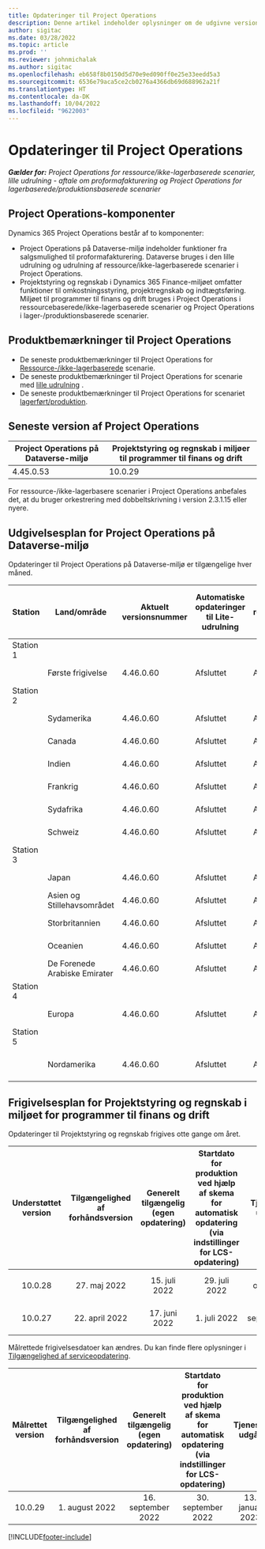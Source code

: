 ```yaml
---
title: Opdateringer til Project Operations
description: Denne artikel indeholder oplysninger om de udgivne versioner af Dynamics 365 Project Operations.
author: sigitac
ms.date: 03/28/2022
ms.topic: article
ms.prod: ''
ms.reviewer: johnmichalak
ms.author: sigitac
ms.openlocfilehash: eb658f8b0150d5d70e9ed090ff0e25e33eedd5a3
ms.sourcegitcommit: 6536e79aca5ce2cb0276a4366db69d688962a21f
ms.translationtype: HT
ms.contentlocale: da-DK
ms.lasthandoff: 10/04/2022
ms.locfileid: "9622003"
---
```

# <a name="project-operations-updates"></a>Opdateringer til Project Operations

_**Gælder for:** Project Operations for ressource/ikke-lagerbaserede scenarier, lille udrulning - aftale om proformafakturering og Project Operations for lagerbaserede/produktionsbaserede scenarier_



## <a name="project-operations-components"></a>Project Operations-komponenter

Dynamics 365 Project Operations består af to komponenter:

- Project Operations på Dataverse-miljø indeholder funktioner fra salgsmulighed til proformafakturering. Dataverse bruges i den lille udrulning og udrulning af ressource/ikke-lagerbaserede scenarier i Project Operations.
- Projektstyring og regnskab i Dynamics 365 Finance-miljøet omfatter funktioner til omkostningsstyring, projektregnskab og indtægtsføring. Miljøet til programmer til finans og drift bruges i Project Operations i ressourcebaserede/ikke-lagerbaserede scenarier og Project Operations i lager-/produktionsbaserede scenarier.

## <a name="project-operations-release-notes"></a>Produktbemærkninger til Project Operations
- De seneste produktbemærkninger til Project Operations for [Ressource-/ikke-lagerbaserede](whats-new-july-2022-resource-based.md) scenarie.
- De seneste produktbemærkninger til Project Operations for scenarie med [lille udrulning](../pro/whats-new/whats-new-july-2022-lite.md) .
- De seneste produktbemærkninger til Project Operations for scenariet [lagerført/produktion](../prod-pma/whats-new/whats-new-jul-2022-stocked.md).

## <a name="project-operations-latest-version"></a>Seneste version af Project Operations

| Project Operations på Dataverse-miljø | Projektstyring og regnskab i miljøer til programmer til finans og drift | 
| --- | --- |
| 4.45.0.53 | 10.0.29 |

For ressource-/ikke-lagerbasere scenarier i Project Operations anbefales det, at du bruger orkestrering med dobbeltskrivning i version 2.3.1.15 eller nyere.

## <a name="release-schedule-for-project-operations-on-dataverse-environment"></a>Udgivelsesplan for Project Operations på Dataverse-miljø

Opdateringer til Project Operations på Dataverse-miljø er tilgængelige hver måned. 

| Station | Land/område | Aktuelt versionsnummer | Automatiske opdateringer til Lite-udrulning | Automatiske opdateringer til ressource-/ikke-lagerbaseret udrulning | Næste versionsnummer | Næste version er almindeligt tilgængelig |
|-----------|-----------------------|-----------------|--------------------|---------------------|---------------------|---------------------|
| Station 1 |   &nbsp;              |    &nbsp;       | &nbsp;             |      &nbsp;         |      &nbsp;         |      &nbsp;         |
|   &nbsp;  | Første frigivelse         |  4.46.0.60      | Afsluttet           | Afsluttet            | TBD                 | 07. oktober 2022      |
| Station 2 |   &nbsp;              |    &nbsp;       | &nbsp;             |      &nbsp;         |      &nbsp;         |      &nbsp;         |
|   &nbsp;  | Sydamerika         |  4.46.0.60      | Afsluttet           | Afsluttet            | TBD                 | 14. oktober 2022       |
|   &nbsp;  | Canada                |  4.46.0.60      | Afsluttet           | Afsluttet            | TBD                 | 14. oktober 2022       |
|   &nbsp;  | Indien                 |  4.46.0.60      | Afsluttet           | Afsluttet            | TBD                 | 14. oktober 2022       |
|   &nbsp;  | Frankrig                |  4.46.0.60      | Afsluttet           | Afsluttet            | TBD                 | 14. oktober 2022       |
|   &nbsp;  | Sydafrika          |  4.46.0.60      | Afsluttet           | Afsluttet            | TBD                 | 14. oktober 2022       |
|   &nbsp;  | Schweiz           |  4.46.0.60      | Afsluttet           | Afsluttet            | TBD                 | 14. oktober 2022       |
| Station 3 |      &nbsp;           |     &nbsp;      |     &nbsp;         |      &nbsp;         |      &nbsp;         |      &nbsp;         |
|   &nbsp;  | Japan                 |  4.46.0.60      | Afsluttet      | Afsluttet       | TBD                 | 21. oktober 2022       |
|   &nbsp;  | Asien og Stillehavsområdet          |  4.46.0.60      | Afsluttet      | Afsluttet       | TBD                 | 21. oktober 2022       |
|   &nbsp;  | Storbritannien         |  4.46.0.60      | Afsluttet      | Afsluttet       | TBD                 | 21. oktober 2022       |
|   &nbsp;  | Oceanien               |  4.46.0.60      | Afsluttet      | Afsluttet       | TBD                 | 21. oktober 2022       |
|   &nbsp;  | De Forenede Arabiske Emirater  |  4.46.0.60      | Afsluttet      | Afsluttet       | TBD                 | 21. oktober 2022       |
| Station 4 |     &nbsp;            |     &nbsp;      |     &nbsp;         |      &nbsp;         |      &nbsp;         |      &nbsp;         |
|   &nbsp;  | Europa                |  4.46.0.60      | Afsluttet           | Afsluttet            | TBD           | 28. oktober 2022       |
| Station 5 |     &nbsp;            |     &nbsp;      |     &nbsp;         |      &nbsp;         |      &nbsp;         |      &nbsp;         |
|   &nbsp;  | Nordamerika         |  4.46.0.60      | Afsluttet           | Afsluttet            | TBD           | 04. november 2022       |

## <a name="release-schedule-for-project-management-and-accounting-in-the-finance-and-operations-apps-environment"></a>Frigivelsesplan for Projektstyring og regnskab i miljøet for programmer til finans og drift

Opdateringer til Projektstyring og regnskab frigives otte gange om året.

|Understøttet version| Tilgængelighed af forhåndsversion | Generelt tilgængelig (egen opdatering) | Startdato for produktion ved hjælp af skema for automatisk opdatering (via indstillinger for LCS-opdatering) |   Tjeneste udgår   |
|:---------------:|:---------------------------:|:---------------------------------:|:--------------------------------------------------------------------:|:------------------:|
|     10.0.28     |      27. maj 2022           |        15. juli 2022              |                          29. juli 2022                               | 21. oktober 2022   |
|     10.0.27     |      22. april 2022         |        17. juni 2022              |                          1. juli 2022                                | 16. september 2022 |

Målrettede frigivelsesdatoer kan ændres. Du kan finde flere oplysninger i [Tilgængelighed af serviceopdatering](/dynamics365/fin-ops-core/fin-ops/get-started/public-preview-releases?toc=%2fdynamics365%2ffinance%2ftoc.json).

|Målrettet version | Tilgængelighed af forhåndsversion | Generelt tilgængelig (egen opdatering) | Startdato for produktion ved hjælp af skema for automatisk opdatering (via indstillinger for LCS-opdatering) |   Tjeneste udgår   |
|:---------------:|:---------------------------:|:---------------------------------:|:--------------------------------------------------------------------:|:------------------:|
|     10.0.29     |      1. august 2022         |       16. september 2022          |                        30. september 2022                            | 13. januar 2023   |

[!INCLUDE[footer-include](../includes/footer-banner.md)]
